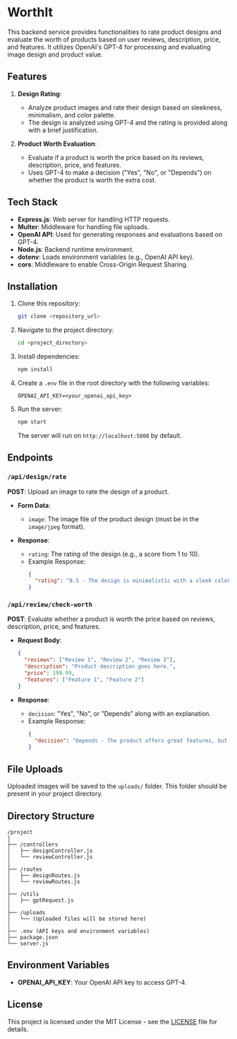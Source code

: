 
# WorthIt

This backend service provides functionalities to rate product designs and evaluate the worth of products based on user reviews, description, price, and features. It utilizes OpenAI's GPT-4 for processing and evaluating image design and product value.

## Features

1. **Design Rating**:
   - Analyze product images and rate their design based on sleekness, minimalism, and color palette.
   - The design is analyzed using GPT-4 and the rating is provided along with a brief justification.
   
2. **Product Worth Evaluation**:
   - Evaluate if a product is worth the price based on its reviews, description, price, and features.
   - Uses GPT-4 to make a decision ("Yes", "No", or "Depends") on whether the product is worth the extra cost.

## Tech Stack
- **Express.js**: Web server for handling HTTP requests.
- **Multer**: Middleware for handling file uploads.
- **OpenAI API**: Used for generating responses and evaluations based on GPT-4.
- **Node.js**: Backend runtime environment.
- **dotenv**: Loads environment variables (e.g., OpenAI API key).
- **cors**: Middleware to enable Cross-Origin Request Sharing.

## Installation

1. Clone this repository:
   ```bash
   git clone <repository_url>
   ```

2. Navigate to the project directory:
   ```bash
   cd <project_directory>
   ```

3. Install dependencies:
   ```bash
   npm install
   ```

4. Create a `.env` file in the root directory with the following variables:
   ```env
   OPENAI_API_KEY=<your_openai_api_key>
   ```

5. Run the server:
   ```bash
   npm start
   ```

   The server will run on `http://localhost:5000` by default.

## Endpoints

### `/api/design/rate`
**POST**: Upload an image to rate the design of a product.

- **Form Data**:
  - `image`: The image file of the product design (must be in the `image/jpeg` format).

- **Response**:
  - `rating`: The rating of the design (e.g., a score from 1 to 10).
  - Example Response:
    ```json
    {
      "rating": "8.5 - The design is minimalistic with a sleek color palette but lacks some distinctive elements."
    }
    ```

### `/api/review/check-worth`
**POST**: Evaluate whether a product is worth the price based on reviews, description, price, and features.

- **Request Body**:
  ```json
  {
    "reviews": ["Review 1", "Review 2", "Review 3"],
    "description": "Product description goes here.",
    "price": 199.99,
    "features": ["Feature 1", "Feature 2"]
  }
  ```

- **Response**:
  - `decision`: "Yes", "No", or "Depends" along with an explanation.
  - Example Response:
    ```json
    {
      "decision": "Depends - The product offers great features, but the price is higher than average for similar products."
    }
    ```

## File Uploads

Uploaded images will be saved to the `uploads/` folder. This folder should be present in your project directory.

## Directory Structure
```
/project
│
├── /controllers
│   ├── designController.js
│   └── reviewController.js
│
├── /routes
│   ├── designRoutes.js
│   └── reviewRoutes.js
│
├── /utils
│   ├── gptRequest.js
│
├── /uploads
│   └── (Uploaded files will be stored here)
│
├── .env (API keys and environment variables)
├── package.json
└── server.js
```

## Environment Variables
- **OPENAI_API_KEY**: Your OpenAI API key to access GPT-4.

## License
This project is licensed under the MIT License - see the [LICENSE](LICENSE) file for details.
